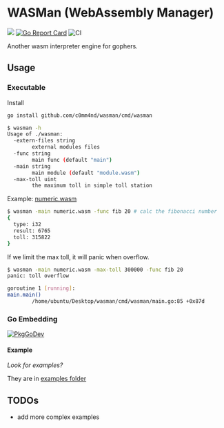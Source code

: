 # WASMan (WebAssembly Manager)

[![](https://godoc.org/github.com/c0mm4nd/wasman?status.svg)](http://godoc.org/github.com/c0mm4nd/wasman)
[![Go Report Card](https://goreportcard.com/badge/github.com/c0mm4nd/wasman)](https://goreportcard.com/report/github.com/c0mm4nd/wasman)
![CI](https://github.com/c0mm4nd/wasman/workflows/CI/badge.svg)

Another wasm interpreter engine for gophers.

## Usage

### Executable

Install

```bash
go install github.com/c0mm4nd/wasman/cmd/wasman
```

```bash
$ wasman -h
Usage of ./wasman:
  -extern-files string
        external modules files
  -func string
        main func (default "main")
  -main string
        main module (default "module.wasm")
  -max-toll uint
        the maximum toll in simple toll station
```

Example: [numeric.wasm](https://github.com/C0MM4ND/minimum-wasm-rs/releases/latest)

```bash
$ wasman -main numeric.wasm -func fib 20 # calc the fibonacci number
{
  type: i32
  result: 6765
  toll: 315822
}
```

If we limit the max toll, it will panic when overflow.

```bash
$ wasman -main numeric.wasm -max-toll 300000 -func fib 20
panic: toll overflow

goroutine 1 [running]:
main.main()
        /home/ubuntu/Desktop/wasman/cmd/wasman/main.go:85 +0x87d
```

### Go Embedding

[![PkgGoDev](https://pkg.go.dev/badge/github.com/c0mm4nd/wasman)](https://pkg.go.dev/github.com/c0mm4nd/wasman)

#### Example

*Look for examples?*

They are in [examples folder](./examples)

## TODOs

- add more complex examples
